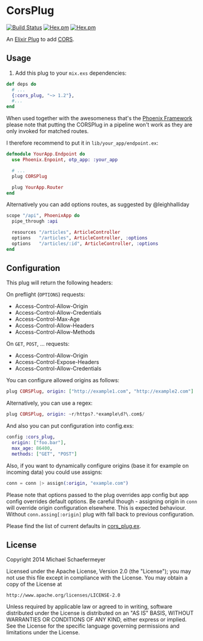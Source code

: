 CorsPlug
========
[![Build Status](https://travis-ci.org/mschae/cors_plug.svg)](https://travis-ci.org/mschae/cors_plug)
[![Hex.pm](https://img.shields.io/hexpm/v/cors_plug.svg)]()
[![Hex.pm](https://img.shields.io/hexpm/l/cors_plug.svg)]()

An [Elixir Plug](http://github.com/elixir-lang/plug) to add [CORS](http://www.w3.org/TR/cors/).

## Usage

1. Add this plug to your `mix.exs` dependencies:

```elixir
def deps do
  # ...
  {:cors_plug, "~> 1.2"},
  #...
end
```

When used together with the awesomeness that's the [Phoenix Framework](http://www.phoenixframework.org/)
please note that putting the CORSPlug in a pipeline won't work as they are only invoked for
matched routes.

I therefore recommend to put it in `lib/your_app/endpoint.ex`:

```elixir
defmodule YourApp.Endpoint do
  use Phoenix.Enpoint, otp_app: :your_app

  # ...
  plug CORSPlug

  plug YourApp.Router
end
```

Alternatively you can add options routes, as suggested by @leighhalliday

```elixir
scope "/api", PhoenixApp do
  pipe_through :api

  resources "/articles", ArticleController
  options   "/articles", ArticleController, :options
  options   "/articles/:id", ArticleController, :options
end
```

## Configuration

This plug will return the following headers:

On preflight (`OPTIONS`) requests:

* Access-Control-Allow-Origin
* Access-Control-Allow-Credentials
* Access-Control-Max-Age
* Access-Control-Allow-Headers
* Access-Control-Allow-Methods

On `GET`, `POST`, ... requests:

* Access-Control-Allow-Origin
* Access-Control-Expose-Headers
* Access-Control-Allow-Credentials

You can configure allowed origins as follows:

```elixir
plug CORSPlug, origin: ["http://example1.com", "http://example2.com"]
```

Alternatively, you can use a regex:

```elixir
plug CORSPlug, origin: ~r/https?.*example\d?\.com$/
```

And also you can put configuration into config.exs:
```elixir
config :cors_plug,
  origin: ["foo.bar"],
  max_age: 86400,
  methods: ["GET", "POST"]
```

Also, if you want to dynamically configure origins (base it for example on
incoming data) you could use assigns:
```elixir
conn = conn |> assign(:origin, "example.com")
```

Please note that options passed to the plug overrides app config but app config overrides default options.
Be careful though - assigning origin in `conn` will override origin
configuration elsewhere. This is expected behaviour. Without
`conn.assing[:origin]` plug with fall back to previous configuration.

Please find the list of current defaults in [cors_plug.ex](lib/cors_plug.ex#L5:L15).

## License

Copyright 2014 Michael Schaefermeyer

Licensed under the Apache License, Version 2.0 (the "License");
you may not use this file except in compliance with the License.
You may obtain a copy of the License at

    http://www.apache.org/licenses/LICENSE-2.0

Unless required by applicable law or agreed to in writing, software
distributed under the License is distributed on an "AS IS" BASIS,
WITHOUT WARRANTIES OR CONDITIONS OF ANY KIND, either express or implied.
See the License for the specific language governing permissions and
limitations under the License.
